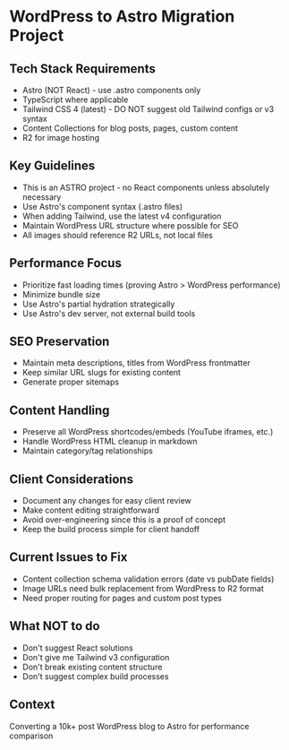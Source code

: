 # WordPress to Astro Migration Project

## Tech Stack Requirements

- Astro (NOT React) - use .astro components only
- TypeScript where applicable
- Tailwind CSS 4 (latest) - DO NOT suggest old Tailwind configs or v3 syntax
- Content Collections for blog posts, pages, custom content
- R2 for image hosting

## Key Guidelines

- This is an ASTRO project - no React components unless absolutely necessary
- Use Astro's component syntax (.astro files)
- When adding Tailwind, use the latest v4 configuration
- Maintain WordPress URL structure where possible for SEO
- All images should reference R2 URLs, not local files

## Performance Focus

- Prioritize fast loading times (proving Astro > WordPress performance)
- Minimize bundle size
- Use Astro's partial hydration strategically
- Use Astro's dev server, not external build tools

## SEO Preservation

- Maintain meta descriptions, titles from WordPress frontmatter
- Keep similar URL slugs for existing content
- Generate proper sitemaps

## Content Handling

- Preserve all WordPress shortcodes/embeds (YouTube iframes, etc.)
- Handle WordPress HTML cleanup in markdown
- Maintain category/tag relationships

## Client Considerations

- Document any changes for easy client review
- Make content editing straightforward
- Avoid over-engineering since this is a proof of concept
- Keep the build process simple for client handoff

## Current Issues to Fix

- Content collection schema validation errors (date vs pubDate fields)
- Image URLs need bulk replacement from WordPress to R2 format
- Need proper routing for pages and custom post types

## What NOT to do

- Don't suggest React solutions
- Don't give me Tailwind v3 configuration
- Don't break existing content structure
- Don't suggest complex build processes

## Context

Converting a 10k+ post WordPress blog to Astro for performance comparison
